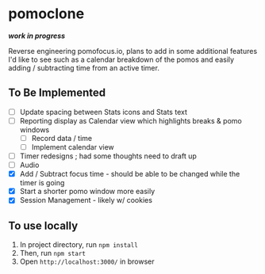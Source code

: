 # pomoclone
***work in progress***

Reverse engineering pomofocus.io, plans to add in some additional features I'd like to see such as a calendar breakdown of the pomos and easily adding / subtracting time from an active timer.

## To Be Implemented
- [ ] Update spacing between Stats icons and Stats text
- [ ] Reporting display as Calendar view which highlights breaks & pomo windows
  - [ ] Record data / time 
  - [ ] Implement calendar view
- [ ] Timer redesigns ; had some thoughts need to draft up
- [ ] Audio
- [x] Add / Subtract focus time - should be able to be changed while the timer is going
- [x] Start a shorter pomo window more easily
- [x] Session Management - likely w/ cookies

## To use locally
1. In project directory, run `npm install` 
2. Then, run `npm start`
3. Open `http://localhost:3000/` in browser
